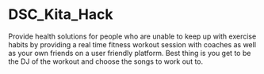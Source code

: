 # DSC_Kita_Hack
Provide health solutions for people who are unable to keep up with exercise habits by providing a real time fitness workout session with coaches as well as your own friends on a user friendly platform. Best thing is you get to be the DJ of the workout and choose the songs to work out to.
